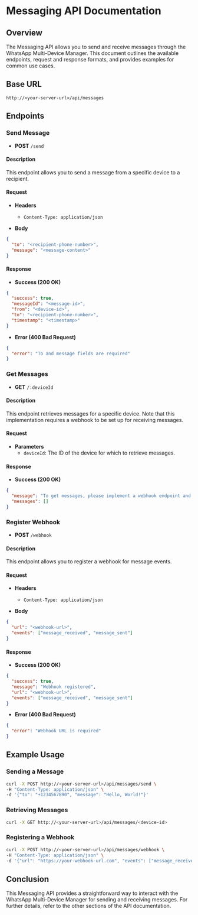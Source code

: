 # Messaging API Documentation

## Overview

The Messaging API allows you to send and receive messages through the WhatsApp Multi-Device Manager. This document outlines the available endpoints, request and response formats, and provides examples for common use cases.

## Base URL

```
http://<your-server-url>/api/messages
```

## Endpoints

### Send Message

- **POST** `/send`

#### Description

This endpoint allows you to send a message from a specific device to a recipient.

#### Request

- **Headers**
  - `Content-Type: application/json`

- **Body**
```json
{
  "to": "<recipient-phone-number>",
  "message": "<message-content>"
}
```

#### Response

- **Success (200 OK)**
```json
{
  "success": true,
  "messageId": "<message-id>",
  "from": "<device-id>",
  "to": "<recipient-phone-number>",
  "timestamp": "<timestamp>"
}
```

- **Error (400 Bad Request)**
```json
{
  "error": "To and message fields are required"
}
```

### Get Messages

- **GET** `/:deviceId`

#### Description

This endpoint retrieves messages for a specific device. Note that this implementation requires a webhook to be set up for receiving messages.

#### Request

- **Parameters**
  - `deviceId`: The ID of the device for which to retrieve messages.

#### Response

- **Success (200 OK)**
```json
{
  "message": "To get messages, please implement a webhook endpoint and register it using the /api/messages/webhook endpoint",
  "messages": []
}
```

### Register Webhook

- **POST** `/webhook`

#### Description

This endpoint allows you to register a webhook for message events.

#### Request

- **Headers**
  - `Content-Type: application/json`

- **Body**
```json
{
  "url": "<webhook-url>",
  "events": ["message_received", "message_sent"]
}
```

#### Response

- **Success (200 OK)**
```json
{
  "success": true,
  "message": "Webhook registered",
  "url": "<webhook-url>",
  "events": ["message_received", "message_sent"]
}
```

- **Error (400 Bad Request)**
```json
{
  "error": "Webhook URL is required"
}
```

## Example Usage

### Sending a Message

```bash
curl -X POST http://<your-server-url>/api/messages/send \
-H "Content-Type: application/json" \
-d '{"to": "+1234567890", "message": "Hello, World!"}'
```

### Retrieving Messages

```bash
curl -X GET http://<your-server-url>/api/messages/<device-id>
```

### Registering a Webhook

```bash
curl -X POST http://<your-server-url>/api/messages/webhook \
-H "Content-Type: application/json" \
-d '{"url": "https://your-webhook-url.com", "events": ["message_received"]}'
```

## Conclusion

This Messaging API provides a straightforward way to interact with the WhatsApp Multi-Device Manager for sending and receiving messages. For further details, refer to the other sections of the API documentation.